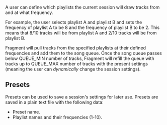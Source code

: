 A user can define which playlists the current session will draw tracks from and at what frequency.

For example, the user selects playlist A and playlist B and sets the frequency of playlist A to be 8 and the frequency of playlist B to be 2. This means that 8/10 tracks will be from playlist A and 2/10 tracks will be from playlist B.

Fragment will pull tracks from the specified playlists at their defined frequencies and add them to the song queue. Once the song queue passes below QUEUE_MIN number of tracks, Fragment will refill the queue with tracks up to QUEUE_MAX number of tracks with the present settings (meaning the user can *dynamically* change the session settings).

Presets
----------
Presets can be used to save a session's settings for later use. Presets are saved in a plain text file with the following data:
- Preset name.
- Playlist names and their frequencies (1-10).


